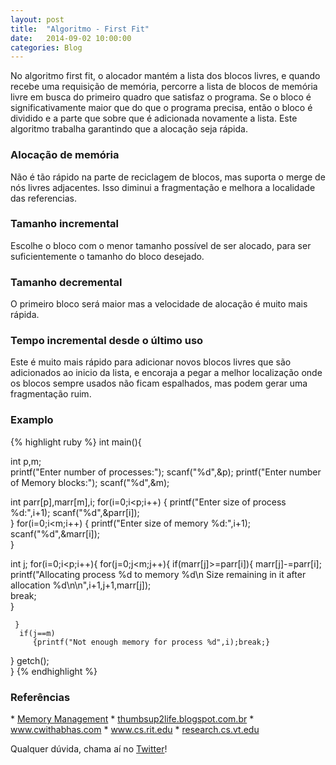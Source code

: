 ```yaml
---
layout: post
title:  "Algoritmo - First Fit"
date:   2014-09-02 10:00:00
categories: Blog
---
```


No algoritmo first fit, o alocador mantém a lista dos blocos livres, e quando recebe uma requisição de memória, percorre a lista de blocos de memória livre em busca do primeiro quadro que satisfaz o programa. Se o bloco é significativamente maior que do que o programa precisa, então o bloco é dividido e a parte que sobre que é adicionada novamente a lista.
Este algoritmo trabalha garantindo que a alocação seja rápida.

<h3>Alocação de memória</h3>
Não é tão rápido na parte de reciclagem de blocos, mas suporta o merge de nós livres adjacentes. Isso diminui a fragmentação e melhora a localidade das referencias.

<h3>Tamanho incremental</h3>
Escolhe o bloco com o menor tamanho possível de ser alocado, para ser suficientemente o tamanho do bloco desejado.

<h3>Tamanho decremental</h3>
O primeiro bloco será maior mas a velocidade de alocação é muito mais rápida.

<h3>Tempo incremental desde o último uso</h3>
Este é muito mais rápido para adicionar novos blocos livres que são adicionados ao inicio da lista, e encoraja a pegar a melhor localização onde os blocos sempre usados não ficam espalhados, mas podem gerar uma fragmentação ruim.

<h3>Examplo</h3>
{% highlight ruby %}
int main(){

   int p,m;  
   printf("Enter number of processes:");
   scanf("%d",&p);
   printf("Enter number of Memory blocks:");
   scanf("%d",&m);
   
   int parr[p],marr[m],i;
   for(i=0;i<p;i++)
   {
     printf("Enter size of process %d:",i+1);
     scanf("%d",&parr[i]);      
   }
   for(i=0;i<m;i++)
   {
     printf("Enter size of memory %d:",i+1);
     scanf("%d",&marr[i]);      
   }
   
   int j;
   for(i=0;i<p;i++){
       for(j=0;j<m;j++){
         if(marr[j]>=parr[i]){
              marr[j]-=parr[i];
              printf("Allocating process %d to memory %d\n Size remaining in it after allocation %d\n\n",i+1,j+1,marr[j]);   
              break;            
         }  
         
        
     }    
      if(j==m)
         {printf("Not enough memory for process %d",i);break;}        
   }
  getch();  
}
{% endhighlight %}

<h3>Referências</h3>
* <a href="http://www.memorymanagement.org/mmref/alloc.html">Memory Management</a>
* <a href="http://thumbsup2life.blogspot.com.br/2011/02/best-fit-first-fit-and-worst-fit-memory.html">thumbsup2life.blogspot.com.br</a>
* <a href="http://www.cwithabhas.com/2012/04/first-fit-program-in-c-language-memory.html">www.cwithabhas.com</a>
* <a href="http://www.cs.rit.edu/~ark/lectures/gc/03_03_02.html">www.cs.rit.edu</a>
* <a href="http://research.cs.vt.edu/AVresearch/MMtutorial/FirstFit.php">research.cs.vt.edu</a>

Qualquer dúvida, chama aí no <a href="https://twitter.com/realronchi" target="blank">Twitter</a>!
